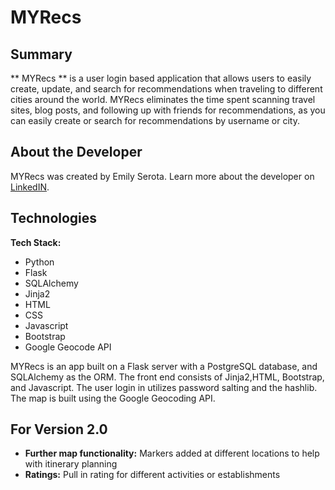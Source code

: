 # MYRecs

## Summary

** MYRecs ** is a user login based application that allows users to easily create, update, and search for recommendations when traveling to different cities around the world. MYRecs eliminates the time spent scanning travel sites, blog posts, and following up with friends for recommendations, as you can easily create or search for recommendations by username or city. 

## About the Developer

MYRecs was created by Emily Serota. Learn more about the developer on [LinkedIN](https://www.linkedin.com/in/emilyserota).

## Technologies

**Tech Stack:**

- Python
- Flask
- SQLAlchemy
- Jinja2
- HTML
- CSS
- Javascript
- Bootstrap
- Google Geocode API

MYRecs is an app built on a Flask server with a PostgreSQL database, and SQLAlchemy as the ORM. The front end consists of Jinja2,HTML, Bootstrap, and Javascript. The user login in utilizes password salting and the hashlib. The map is built using the Google Geocoding API.

## For Version 2.0

- **Further map functionality:** Markers added at different locations to help with itinerary planning
- **Ratings:** Pull in rating for different activities or establishments
